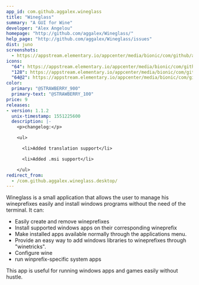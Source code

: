 ```yaml
---
app_id: com.github.aggalex.wineglass
title: "Wineglass"
summary: "A GUI for Wine"
developer: "Alex Angelou"
homepage: "http://github.com/aggalex/Wineglass/"
help_page: "http://github.com/aggalex/Wineglass/issues"
dist: juno
screenshots:
  - https://appstream.elementary.io/appcenter/media/bionic/com/github/aggalex.wineglass/CD6C691DA56FA714DA45C35A56EADF13/screenshots/image-1_orig.png
icons:
  "64": https://appstream.elementary.io/appcenter/media/bionic/com/github/aggalex.wineglass/CD6C691DA56FA714DA45C35A56EADF13/icons/64x64/com.github.aggalex.wineglass_com.github.aggalex.wineglass.png
  "128": https://appstream.elementary.io/appcenter/media/bionic/com/github/aggalex.wineglass/CD6C691DA56FA714DA45C35A56EADF13/icons/128x128/com.github.aggalex.wineglass_com.github.aggalex.wineglass.png
  "64@2": https://appstream.elementary.io/appcenter/media/bionic/com/github/aggalex.wineglass/CD6C691DA56FA714DA45C35A56EADF13/icons/64x64@2/com.github.aggalex.wineglass_com.github.aggalex.wineglass.png
color:
  primary: "@STRAWBERRY_900"
  primary-text: "@STRAWBERRY_100"
price: 9
releases:
- version: 1.1.2
  unix-timestamp: 1551225600
  description: |-
    <p>changelog:</p>

    <ul>

      <li>Added translation support</li>

      <li>Added .msi support</li>

    </ul>
redirect_from:
  - /com.github.aggalex.wineglass.desktop/
---
```


<p>Wineglass is a small application that allows the user to manage his wineprefixes easily and install windows programs without the need of the terminal. It can:</p>
<ul>
  <li>Easily create and remove wineprefixes</li>
  <li>Install supported windows apps on their corresponding wineprefix</li>
  <li>Make installed apps available normally through the applications menu.</li>
  <li>Provide an easy way to add windows libraries to wineprefixes through &quot;winetricks&quot;.</li>
  <li>Configure wine</li>
  <li>run winprefix-specific system apps</li>
</ul>
<p>This app is useful for running windows apps and games easily without hustle.</p>